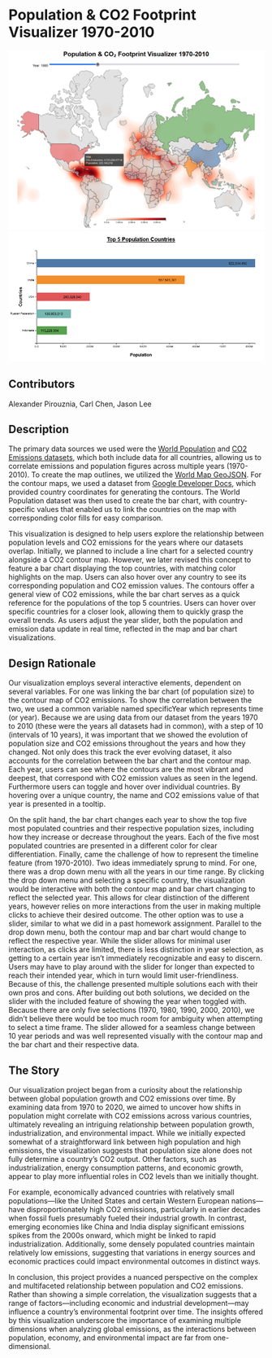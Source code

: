 # Population & CO2 Footprint Visualizer 1970-2010

![Map Visualization Hover Effect](/MapHover.png "CO2/Populations Map Visualization")
![Bar Chart Visualization](/PopChart.png "Populations Bar Chart")

## Contributors

Alexander Pirouznia, Carl Chen, Jason Lee

## Description

The primary data sources we used were the [World Population](https://www.kaggle.com/datasets/iamsouravbanerjee/world-population-dataset) and [CO2 Emissions datasets](https://www.kaggle.com/datasets/ulrikthygepedersen/co2-emissions-by-country), which both include data for all countries, allowing us to correlate emissions and population figures across multiple years (1970-2010). To create the map outlines, we utilized the [World Map GeoJSON](https://gist.github.com/markmarkoh/2969317). For the contour maps, we used a dataset from [Google Developer Docs](https://developers.google.com/public-data/docs/canonical/countries_csv), which provided country coordinates for generating the contours. The World Population dataset was then used to create the bar chart, with country-specific values that enabled us to link the countries on the map with corresponding color fills for easy comparison.

This visualization is designed to help users explore the relationship between population levels and CO2 emissions for the years where our datasets overlap. Initially, we planned to include a line chart for a selected country alongside a CO2 contour map. However, we later revised this concept to feature a bar chart displaying the top countries, with matching color highlights on the map. Users can also hover over any country to see its corresponding population and CO2 emission values. The contours offer a general view of CO2 emissions, while the bar chart serves as a quick reference for the populations of the top 5 countries. Users can hover over specific countries for a closer look, allowing them to quickly grasp the overall trends. As users adjust the year slider, both the population and emission data update in real time, reflected in the map and bar chart visualizations.

## Design Rationale

Our visualization employs several interactive elements, dependent on several variables. For one was linking the bar chart (of population size) to the contour map of CO2 emissions. To show the correlation between the two, we used a common variable named specificYear which represents time (or year). Because we are using data from our dataset from the years 1970 to 2010 (these were the years all datasets had in common), with a step of 10 (intervals of 10 years), it was important that we showed the evolution of population size and CO2 emissions throughout the years and how they changed. Not only does this track the ever evolving dataset, it also accounts for the correlation between the bar chart and the contour map. Each year, users can see where the contours are the most vibrant and deepest, that correspond with CO2 emission values as seen in the legend. Furthermore users can toggle and hover over individual countries. By hovering over a unique country, the name and CO2 emissions value of that year is presented in a tooltip. 

On the split hand, the bar chart changes each year to show the top five most populated countries and their respective population sizes, including how they increase or decrease throughout the years. Each of the five most populated countries are presented in a different color for clear differentiation. Finally, came the challenge of how to represent the timeline feature (from 1970-2010). Two ideas immediately sprung to mind. For one, there was a drop down menu with all the years in our time range. By clicking the drop down menu and selecting a specific country, the visualization would be interactive with both the contour map and bar chart changing to reflect the selected year. This allows for clear distinction of the different years, however relies on more interactions from the user in making multiple clicks to achieve their desired outcome. The other option was to use a slider, similar to what we did in a past homework assignment. Parallel to the drop down menu, both the contour map and bar chart would change to reflect the respective year. While the slider allows for minimal user interaction, as clicks are limited, there is less distinction in year selection, as getting to a certain year isn’t immediately recognizable and easy to discern. Users may have to play around with the slider for longer than expected to reach their intended year, which in turn would limit user-friendliness. Because of this, the challenge presented multiple solutions each with their own pros and cons. After building out both solutions, we decided on the slider with the included feature of showing the year when toggled with. Because there are only five selections (1970, 1980, 1990, 2000, 2010), we didn’t believe there would be too much room for ambiguity when attempting to select a time frame. The slider allowed for a seamless change between 10 year periods and was well represented visually with the contour map and the bar chart and their respective data. 


## The Story

Our visualization project began from a curiosity about the relationship between global population growth and CO2 emissions over time. By examining data from 1970 to 2020, we aimed to uncover how shifts in population might correlate with CO2 emissions across various countries, ultimately revealing an intriguing relationship between population growth, industrialization, and environmental impact. While we initially expected somewhat of a straightforward link between high population and high emissions, the visualization suggests that population size alone does not fully determine a country’s CO2 output. Other factors, such as industrialization, energy consumption patterns, and economic growth, appear to play more influential roles in CO2 levels than we initially thought.

For example, economically advanced countries with relatively small populations—like the United States and certain Western European nations—have disproportionately high CO2 emissions, particularly in earlier decades when fossil fuels presumably fueled their industrial growth. In contrast, emerging economies like China and India display significant emissions spikes from the 2000s onward, which might be linked to rapid industrialization. Additionally, some densely populated countries maintain relatively low emissions, suggesting that variations in energy sources and economic practices could impact environmental outcomes in distinct ways.

In conclusion, this project provides a nuanced perspective on the complex and multifaceted relationship between population and CO2 emissions. Rather than showing a simple correlation, the visualization suggests that a range of factors—including economic and industrial development—may influence a country’s environmental footprint over time. The insights offered by this visualization underscore the importance of examining multiple dimensions when analyzing global emissions, as the interactions between population, economy, and environmental impact are far from one-dimensional.